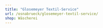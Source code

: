 ```yaml
---
title: "Glosemeyer Textil-Service"
url: /osnabrueck/glosemeyer-textil-service/
shop: Wäscherei
---
```

